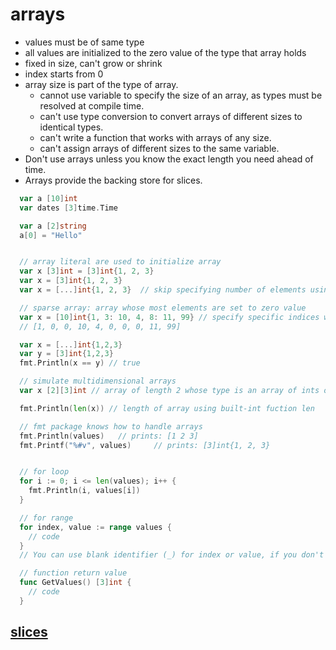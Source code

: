 # arrays

- values must be of same type
- all values are initialized to the zero value of the type that array holds
- fixed in size, can't grow or shrink
- index starts from 0
- array size is part of the type of array.
  - cannot use variable to specify the size of an array, as types must be resolved at compile time.
  - can't use type conversion to convert arrays of different sizes to identical types.
  - can't write a function that works with arrays of any size.
  - can't assign arrays of different sizes to the same variable.
- Don't use arrays unless you know the exact length you need ahead of time.
- Arrays provide the backing store for slices.

```go
  var a [10]int
  var dates [3]time.Time

  var a [2]string
  a[0] = "Hello"


  // array literal are used to initialize array
  var x [3]int = [3]int{1, 2, 3}
  var x = [3]int{1, 2, 3}
  var x = [...]int{1, 2, 3}  // skip specifying number of elements using ...

  // sparse array: array whose most elements are set to zero value
  var x = [10]int{1, 3: 10, 4, 8: 11, 99} // specify specific indices with values
  // [1, 0, 0, 10, 4, 0, 0, 0, 11, 99]

  var x = [...]int{1,2,3}
  var y = [3]int{1,2,3}
  fmt.Println(x == y) // true

  // simulate multidimensional arrays
  var x [2][3]int // array of length 2 whose type is an array of ints of length 3

  fmt.Println(len(x)) // length of array using built-int fuction len

  // fmt package knows how to handle arrays
  fmt.Println(values)   // prints: [1 2 3]
  fmt.Printf("%#v", values)     // prints: [3]int{1, 2, 3}


  // for loop
  for i := 0; i <= len(values); i++ {
    fmt.Println(i, values[i])
  }

  // for range
  for index, value := range values {
    // code
  }
  // You can use blank identifier (_) for index or value, if you don't need it.

  // function return value
  func GetValues() [3]int {
    // code
  }


```
## [slices](slices.md)


